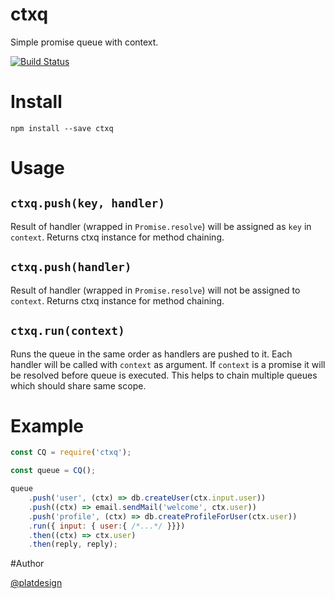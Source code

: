 # ctxq

Simple promise queue with context.

[![Build Status](https://travis-ci.org/platdesign/ctxq.svg?branch=master)](https://travis-ci.org/platdesign/ctxq)


# Install

`npm install --save ctxq`


# Usage

## `ctxq.push(key, handler)`

Result of handler (wrapped in `Promise.resolve`) will be assigned as `key` in `context`. Returns ctxq instance for method chaining.

## `ctxq.push(handler)`

Result of handler (wrapped in `Promise.resolve`) will not be assigned to `context`. Returns ctxq instance for method chaining.


## `ctxq.run(context)`

Runs the queue in the same order as handlers are pushed to it. Each handler will be called with `context` as argument. If `context` is a promise it will be resolved before queue is executed. This helps to chain multiple queues which should share same scope.


# Example

```javascript
const CQ = require('ctxq');

const queue = CQ();

queue
	.push('user', (ctx) => db.createUser(ctx.input.user))
	.push((ctx) => email.sendMail('welcome', ctx.user))
	.push('profile', (ctx) => db.createProfileForUser(ctx.user))
	.run({ input: { user:{ /*...*/ }}})
	.then((ctx) => ctx.user)
	.then(reply, reply);
```


#Author

[@platdesign](https://twitter.com/platdesign)
